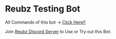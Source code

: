 # Reubz Testing Bot

All Commands of this bot -> [Click Here!!](https://bot.reubz.tk/commands/) 

Join [Reubz Discord Server](https://discord.gg/zuqcKZQC2c) to Use or Try out this Bot. 


